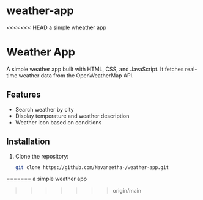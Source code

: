 # weather-app
<<<<<<< HEAD
a simple wheather app
# Weather App

A simple weather app built with HTML, CSS, and JavaScript. It fetches real-time weather data from the OpenWeatherMap API.

## Features
- Search weather by city
- Display temperature and weather description
- Weather icon based on conditions

## Installation

1. Clone the repository:
   ```bash
   git clone https://github.com/Navaneetha-/weather-app.git

=======
a simple weather app
>>>>>>> origin/main
